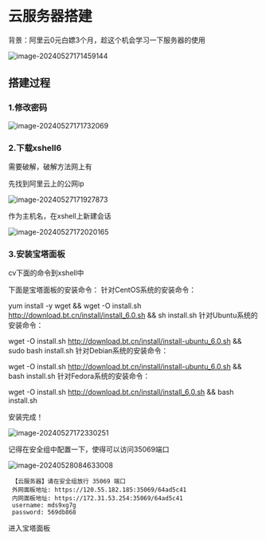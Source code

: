 # 云服务器搭建

背景：阿里云0元白嫖3个月，趁这个机会学习一下服务器的使用

![image-20240527171459144](markdown-img/云服务器搭建.assets/image-20240527171459144.png)

## 搭建过程

### 1.修改密码

![image-20240527171732069](markdown-img/云服务器搭建.assets/image-20240527171732069.png)

### 2.下载xshell6

需要破解，破解方法网上有

先找到阿里云上的公网ip

![image-20240527171927873](markdown-img/云服务器搭建.assets/image-20240527171927873.png)

作为主机名，在xshell上新建会话

![image-20240527172020165](markdown-img/云服务器搭建.assets/image-20240527172020165.png)

### 3.安装宝塔面板

cv下面的命令到xshell中

下面是宝塔面板的安装命令：
针对CentOS系统的安装命令：

yum install -y wget && wget -O install.sh http://download.bt.cn/install/install_6.0.sh && sh install.sh
针对Ubuntu系统的安装命令：

wget -O install.sh http://download.bt.cn/install/install-ubuntu_6.0.sh && sudo bash install.sh
针对Debian系统的安装命令：

wget -O install.sh http://download.bt.cn/install/install-ubuntu_6.0.sh && bash install.sh
针对Fedora系统的安装命令：

wget -O install.sh http://download.bt.cn/install/install_6.0.sh && bash install.sh


安装完成！

![image-20240527172330251](markdown-img/云服务器搭建.assets/image-20240527172330251.png)

记得在安全组中配置一下，使得可以访问35069端口

![image-20240528084633008](markdown-img/云服务器搭建.assets/image-20240528084633008.png)

```
 【云服务器】请在安全组放行 35069 端口
 外网面板地址: https://120.55.182.185:35069/64ad5c41
 内网面板地址: https://172.31.53.254:35069/64ad5c41
 username: mds9xg7g
 password: 569db868
```

进入宝塔面板